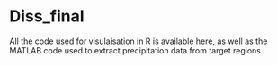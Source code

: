 # Diss_final
All the code used for visulaisation in R is available here, as well as the MATLAB code used to extract precipitation data from target regions. 
